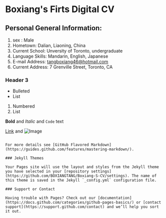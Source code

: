 # Boxiang's Firts Digital CV

## Personal General Information:
1. sex : Male
2. Hometown: Dalian, Liaoning, China
3. Current School: Unversity of Toronto, undergraduate
4. Language Skills: Mandarin, English, Japanese
5. E-mail Address: tangboxiang46@hotmail.com
6. Current Address: 7 Grenville Street, Toronto, CA

### Header 3

- Bulleted
- List

1. Numbered
2. List

**Bold** and _Italic_ and `Code` text

[Link](url) and ![Image](src)
```

For more details see [GitHub Flavored Markdown](https://guides.github.com/features/mastering-markdown/).

### Jekyll Themes

Your Pages site will use the layout and styles from the Jekyll theme you have selected in your [repository settings](https://github.com/BOXIANGTANG/Boxiang-S-CV/settings). The name of this theme is saved in the Jekyll `_config.yml` configuration file.

### Support or Contact

Having trouble with Pages? Check out our [documentation](https://docs.github.com/categories/github-pages-basics/) or [contact support](https://support.github.com/contact) and we’ll help you sort it out.
